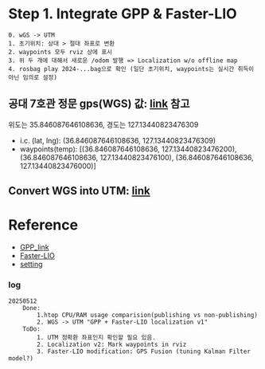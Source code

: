 # Step 1. Integrate GPP & Faster-LIO
    0. wGS -> UTM
    1. 초기위치: 상대 > 절대 좌표로 변환
    2. waypoints 모두 rviz 상에 표시
    3. 위 두 개에 대해서 새로운 /odom 발행 => Localization w/o offline map
    4. rosbag play 2024-...bag으로 확인 (일단 초기위치, waypoints는 실시간 취득이 아닌 임의로 설정)

## 공대 7호관 정문 gps(WGS) 값: [link](http://map.esran.com/) 참고
위도는 35.846087646108636, 경도는 127.13440823476309
- i.c. (lat, lng): (36.846087646108636, 127.13440823476309)
- waypoints(temp): [(36.846087646108636, 127.13440823476200), (36.846087646108636, 127.13440823476100), (36.846087646108636, 127.13440823476000)]

## Convert WGS into UTM: [link](https://en.wikipedia.org/wiki/Universal_Transverse_Mercator_coordinate_system#From_latitude,_longitude_(%CF%86,_%CE%BB)_to_UTM_coordinates_(E,_N))

# Reference
- [GPP_link](https://github.com/kdh044/Jbnu-Final/tree/main/global_path_planner)
- [Faster-LIO](https://github.com/gaoxiang12/faster-lio)
- [setting](https://github.com/Cascio99/25S_/tree/main/AIR/Odometry/fasterLIO)

### log
    20250512
        Done:
            1.htop CPU/RAM usage comparision(publishing vs non-publishing)
            2. WGS -> UTM "GPP + Faster-LIO localization v1"
        ToDo:
            1. UTM 정확환 좌표인지 확인할 필요 있음.
            2. Localization v2: Mark waypoints in rviz
            3. Faster-LIO modification: GPS Fusion (tuning Kalman Filter model?)